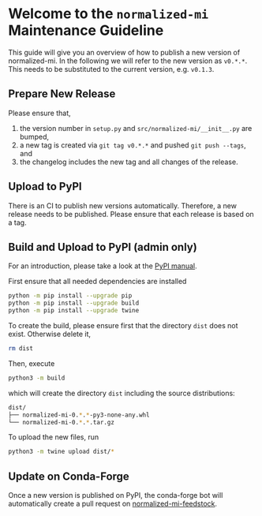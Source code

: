# Welcome to the `normalized-mi` Maintenance Guideline

This guide will give you an overview of how to publish a new version of normalized-mi. In the following we will refer to the new version as `v0.*.*`. This needs to be substituted to the current version, e.g. `v0.1.3`.

## Prepare New Release

Please ensure that,
1. the version number in `setup.py` and `src/normalized-mi/__init__.py` are bumped,
1. a new tag is created via `git tag v0.*.*` and pushed `git push --tags`, and 
1. the changelog includes the new tag and all changes of the release.

## Upload to PyPI

There is an CI to publish new versions automatically. Therefore, a new release
needs to be published. Please ensure that each release is based on a tag.

## Build and Upload to PyPI (admin only)

For an introduction, please take a look at the [PyPI manual](https://packaging.python.org/en/latest/tutorials/packaging-projects/).

First ensure that all needed dependencies are installed
```bash
python -m pip install --upgrade pip
python -m pip install --upgrade build
python -m pip install --upgrade twine
```

To create the build, please ensure first that the directory `dist` does not exist. Otherwise delete it,
```bash
rm dist
```
Then, execute
```bash
python3 -m build
``` 
which will create the directory `dist` including the source distributions:
```bash
dist/
├── normalized-mi-0.*.*-py3-none-any.whl
└── normalized-mi-0.*.*.tar.gz
```
To upload the new files, run
```bash
python3 -m twine upload dist/*
```

## Update on Conda-Forge
Once a new version is published on PyPI, the conda-forge bot will automatically create a pull request on [normalized-mi-feedstock](https://github.com/conda-forge/normalized-mi-feedstock).
